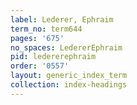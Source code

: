 ```yaml
---
label: Lederer, Ephraim
term_no: term644
pages: '675'
no_spaces: LedererEphraim
pid: ledererephraim
order: '0557'
layout: generic_index_term
collection: index-headings
---
```

